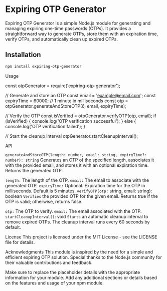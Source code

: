 # Expiring OTP Generator

Expiring OTP Generator is a simple Node.js module for generating and managing expiring one-time passwords (OTPs). It provides a straightforward way to generate OTPs, store them with an expiration time, verify OTPs, and automatically clean up expired OTPs.

## Installation

```bash
npm install expiring-otp-generator
```
Usage

const otpGenerator = require('expiring-otp-generator');

// Generate and store an OTP
const email = 'example@email.com';
const expiryTime = 60000; // 1 minute in milliseconds
const otp = otpGenerator.generateAndStoreOTP(6, email, expiryTime);

// Verify the OTP
const isVerified = otpGenerator.verifyOTP(otp, email);
if (isVerified) {
    console.log('OTP verification successful');
} else {
    console.log('OTP verification failed');
}

// Start the cleanup interval
otpGenerator.startCleanupInterval();


API

`generateAndStoreOTP(length: number, email: string, expiryTime?: number): string`
Generates an OTP of the specified length, associates it with the provided email, and stores it with an optional expiration time. Returns the generated OTP.

`length:` The length of the OTP.
`email:` The email to associate with the generated OTP.
`expiryTime:` Optional. Expiration time for the OTP in milliseconds. Default is 5 minutes.
`verifyOTP(otp:` string, email: string): boolean
`Verifies` the provided OTP for the given email. Returns true if the OTP is valid; otherwise, returns false.

`otp:` The OTP to verify.
`email:` The email associated with the OTP.
`startCleanupInterval()`: void
`Starts` an automatic cleanup interval to remove expired OTPs. The cleanup interval runs every 60 seconds by default.

License
This project is licensed under the MIT License - see the LICENSE file for details.

Acknowledgments
 This module is inspired by the need for a simple and efficient expiring OTP solution.
Special thanks to the Node.js community for their valuable contributions and feedback.

Make sure to replace the placeholder details with the appropriate information for your module. Add any additional sections or details based on the features and usage of your npm module.


